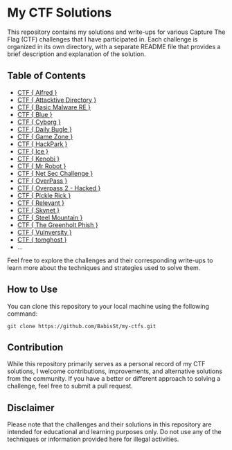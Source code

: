 # My CTF Solutions

This repository contains my solutions and write-ups for various Capture The Flag (CTF) challenges that I have participated in. Each challenge is organized in its own directory, with a separate README file that provides a brief description and explanation of the solution.

## Table of Contents

- [CTF { Alfred }](https://github.com/BabisSt/my-ctfs/blob/main/CTF%20%7B%20Alfred%20%7D.md)
- [CTF { Attacktive Directory }](https://github.com/BabisSt/my-ctfs/blob/main/CTF%20%7B%20Attacktive%20Directory%20%7D.md)
- [CTF { Basic Malware RE }](https://github.com/BabisSt/my-ctfs/blob/main/CTF%20%7BBasic%20Malware%20RE%7D.md)
- [CTF { Blue }](https://github.com/BabisSt/my-ctfs/blob/main/CTF%20%7B%20Blue%20%7D.md)
- [CTF { Cyborg }](https://github.com/BabisSt/my-ctfs/blob/main/CTF%20%7B%20Cyborg%20%7D.md)
- [CTF { Daily Bugle }](https://github.com/BabisSt/my-ctfs/blob/main/CTF%20%7B%20Daily%20Bugle%20%7D.md)
- [CTF { Game Zone }](https://github.com/BabisSt/my-ctfs/blob/main/CTF%20%7B%20Game%20Zone%20%7D.md)
- [CTF { HackPark }](https://github.com/BabisSt/my-ctfs/blob/main/CTF%20%7B%20HackPark%20%7D.md)
- [CTF { Ice }](https://github.com/BabisSt/my-ctfs/blob/main/CTF%20%7B%20Ice%20%7D.md)
- [CTF { Kenobi }](https://github.com/BabisSt/my-ctfs/blob/main/CTF%20%7B%20Kenobi%20%7D.md)
- [CTF { Mr Robot }](https://github.com/BabisSt/my-ctfs/blob/main/CTF%20%7B%20Mr%20Robot%20%7D.md)
- [CTF { Net Sec Challenge }](https://github.com/BabisSt/my-ctfs/blob/main/CTF%20%7B%20Net%20Sec%20Challenge%20%7D.md)
- [CTF { OverPass }](https://github.com/BabisSt/my-ctfs/blob/main/CTF%20%7B%20Overpass%20%7D.md)
- [CTF { Overpass 2 - Hacked }](https://github.com/BabisSt/my-ctfs/blob/main/CTF%20%7B%20Overpass%202%20-%20Hacked%20%7D.md)
- [CTF { Pickle Rick }](https://github.com/BabisSt/my-ctfs/blob/main/CTF%20%7B%20Pickle%20Rick%20%7D.md)
- [CTF { Relevant }](https://github.com/BabisSt/my-ctfs/blob/main/CTF%20%7B%20Relevant%20%7D.md)
- [CTF { Skynet }](https://github.com/BabisSt/my-ctfs/blob/main/CTF%20%7B%20Skynet%20%7D.md)
- [CTF { Steel Mountain }](https://github.com/BabisSt/my-ctfs/blob/main/CTF%20%7B%20Steel%20Mountain%20%7D.md)
- [CTF { The Greenholt Phish }](https://github.com/BabisSt/my-ctfs/blob/main/CTF%20%7B%20The%20Greenholt%20Phish%20%7D.md)
- [CTF { Vulnversity }](https://github.com/BabisSt/my-ctfs/blob/main/CTF%20%7B%20Vulnversity%20%7D.md)
- [CTF { tomghost }](https://github.com/BabisSt/my-ctfs/blob/main/CTF%20%7B%20tomghost%20%7D.md)
- ...

Feel free to explore the challenges and their corresponding write-ups to learn more about the techniques and strategies used to solve them.

## How to Use

You can clone this repository to your local machine using the following command:

```
git clone https://github.com/BabisSt/my-ctfs.git
```

## Contribution

While this repository primarily serves as a personal record of my CTF solutions, I welcome contributions, improvements, and alternative solutions from the community. If you have a better or different approach to solving a challenge, feel free to submit a pull request.

## Disclaimer

Please note that the challenges and their solutions in this repository are intended for educational and learning purposes only. Do not use any of the techniques or information provided here for illegal activities.
